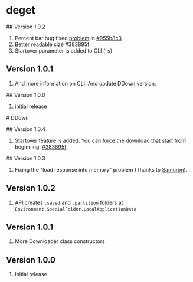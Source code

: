 # deget

## Version 1.0.2
1. Percent bar bug fixed [problem](https://www.reddit.com/r/dotnet/comments/afu2mn/degetddown_a_downloader_cliapi_for_dotnet_alim/ee21nuj/) in [#955b8c3](https://github.com/lyzerk/DDown/commit/955b8c33c11a4c4abf683dbf85c624117d9a7ce8)
2. Better readable size [#383895f](https://github.com/lyzerk/DDown/commit/383895f69878bbe491cee88d55014926156dc422)
3. Startover parameter is added to CLI (-s)

## Version 1.0.1
1.  And more information on CLI. And update DDown version.

## Version 1.0.0
1. initial release

# DDown

## Version 1.0.4
1. Startover feature is added. You can force the download that start from beginning. [#383895f](https://github.com/lyzerk/DDown/commit/383895f69878bbe491cee88d55014926156dc422)

## Version 1.0.3

1. Fixing the "load response into memory" problem (Thanks to [Samuron](https://github.com/Samuron)).

## Version 1.0.2 

1. API creates `.saved` and `.partition` folders at `Environment.SpecialFolder.LocalApplicationData`

## Version 1.0.1 

1. More Downloader class constructors

## Version 1.0.0 

1. Initial release

